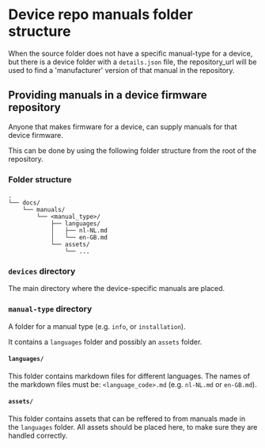 # Device repo manuals folder structure

When the source folder does not have a specific manual-type for a device, but there is a device folder with a `details.json` file, the repository_url will be used to find a 'manufacturer' version of that manual in the repository.

## Providing manuals in a device firmware repository

Anyone that makes firmware for a device, can supply manuals for that device firmware.

This can be done by using the following folder structure from the root of the repository.

### Folder structure

```text
.
└── docs/
    └── manuals/
        └── <manual_type>/
            ├── languages/
            │   ├── nl-NL.md
            │   └── en-GB.md
            └── assets/
                └── ...
```

### `devices` directory

The main directory where the device-specific manuals are placed.

### `manual-type` directory

A folder for a manual type (e.g. `info`, or `installation`). 

It contains a `languages` folder and possibly an `assets` folder.

#### `languages/`

This folder contains markdown files for different languages. The names of the markdown files must be: `<language_code>.md` (e.g. `nl-NL.md` or `en-GB.md`).

#### `assets/`

This folder contains assets that can be reffered to from manuals made in the `languages` folder. All assets should be placed here, to make sure they are handled correctly.